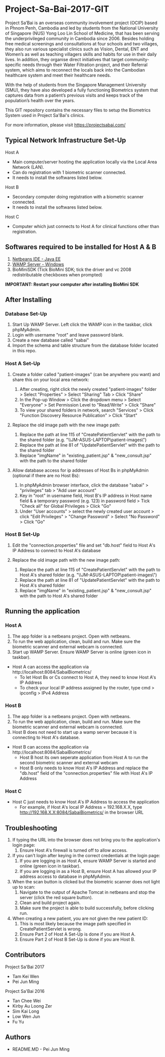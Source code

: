 # Project-Sa-Bai-2017-GIT
Project Sa’Bai is an overseas community involvement project (OCIP) based in Phnom Penh, Cambodia and led by students from the National University of Singapore (NUS) Yong Loo Lin School of Medicine, that has been serving the underprivileged community in Cambodia since 2006. Besides holding free medical screenings and consultations at four schools and two villages, they also run various specialist clinics such as Vision, Dental, ENT and Women’s as well as teaching villagers skills and habits for use in their daily lives. In addition, they organise direct initiatives that target community-specific needs through their Water Filtration project, and their Referral system, which aims to reconnect the locals back into the Cambodian healthcare system and meet their healthcare needs.

With the help of students from the Singapore Management University (SMU), they have also developed a fully functioning Biometrics system that captures data from a patient’s previous visits and keeps track of the population’s health over the years.

This GIT repository contains the necessary files to setup the Biometrics System used in Project Sa'Bai's clinics.

For more information, please visit https://projectsabai.com/

## Typical Network Infrastructure Set-Up

Host A
- Main computer/server hosting the application locally via the Local Area Network (LAN).
- Can do registration with 1 biometric scanner connected.
- It needs to install the softwares listed below.

Host B
- Secondary computer doing registration with a biometric scanner connected.
- It needs to install the softwares listed below.

Host C
- Computer which just connects to Host A for clinical functions other than registration.

## Softwares required to be installed for Host A & B
1. [Netbeans IDE - Java EE](https://netbeans.org/downloads/)
2. [WAMP Server - Windows](http://www.wampserver.com/en/)
3. BioMiniSDK (Tick BioMini SDK; tick the driver and vc 2008 redistributable checkboxes when prompted)

**IMPORTANT: Restart your computer after installing BioMini SDK**

## After Installing
### Database Set-Up
1. Start Up WAMP Server. Left click the WAMP icon in the taskbar, click phpMyAdmin.
2. Login with username "root" and leave password blank.
3. Create a new database called "sabai"
4. Import the schema and table structure from the database folder located in this repo.

### Host A Set-Up
1. Create a folder called "patient-images" (can be anywhere you want) and share this on your local area network:
    1. After creating, right click the newly created "patient-images" folder > Select "Properties" > Select "Sharing" Tab > Click "Share"
    2. In the Pop-up Window > Click the dropdown menu > Select "Everyone" > Set Permission Level to "Read/Write" > Click "Share"
    3. To view your shared folders in network, search "Services" > Click "Function Discovery Resource Publication" > Click "Start"


2. Replace the old image path with the new image path:
    1. Replace the path at line 115 of "CreatePatientServlet" with the path to the shared folder (e.g. "\\\\JM-ASUS-LAPTOP\\patient-images\\")
    2. Replace the path at line 81 of "UpdatePatientServlet" with the path to the shared folder
    3. Replace "imgName" in "existing_patient.jsp" & "new_consult.jsp" with the path to the shared folder


3. Allow database access for ip addresses of Host Bs in phpMyAdmin (optional if there are no Host Bs):
    1. In phpMyAdmin browser interface, click the database "sabai" > "privileges" tab > "Add user account"
    2. Key in "root" in username field, Host B's IP address in Host name field & a temporary password (e.g. 123) in password field > Tick "Check all" for Global Privileges > Click "Go"
    3. Under "User accounts" > select the newly created user account > click "Edit Privileges" > "Change Password" > Select "No Password" > Click "Go"

### Host B Set-Up
1. Edit the "connection.properties" file and set "db.host" field to Host A's IP Address to connect to Host A's database


2. Replace the old image path with the new image path:
    1. Replace the path at line 115 of "CreatePatientServlet" with the path to Host A's shared folder (e.g. "\\\\JM-ASUS-LAPTOP\\patient-images\\")
    2. Replace the path at line 81 of "UpdatePatientServlet" with the path to Host A's shared folder
    3. Replace "imgName" in "existing_patient.jsp" & "new_consult.jsp" with the path to Host A's shared folder

## Running the application
### Host A
1. The app folder is a netbeans project. Open with netbeans.
2. To run the web application, clean, build and run. Make sure the biometric scanner and external webcam is connected.
3. Start up WAMP Server. Ensure WAMP Server is online (green icon in taskbar).

* Host A can access the application via http://localhost:8084/SabaiBiometrics/
    * To let Host Bs or Cs connect to Host A, they need to know Host A's IP Address
    * To check your local IP address assigned by the router, type cmd > ipconfig > IPv4 Address

### Host B
1. The app folder is a netbeans project. Open with netbeans.
2. To run the web application, clean, build and run. Make sure the biometric scanner and external webcam is connected.
3. Host B does not need to start up a wamp server because it is connecting to Host A's database.

* Host B can access the application via http://localhost:8084/SabaiBiometrics/
    * Host B host its own seperate application from Host A to run the second biometric scanner and external webcam
    * Host B only needs to know Host A's IP Address and replace the "db.host" field of the "connection.properties" file with Host A's IP Address

### Host C
* Host C just needs to know Host A's IP Address to access the application
    * For example, if Host A's local IP Address = 192.168.X.X, type http://192.168.X.X:8084/SabaiBiometrics/ in the browser URL

## Troubleshooting
1. If typing the URL into the browser does not bring you to the application's login page:
    1. Ensure Host A's firewall is turned off to allow access.
2. If you can't login after keying in the correct credentials at the login page:
    1. If you are logging in as Host A, ensure WAMP Server is started and online (green icon in taskbar).
    2. If you are logging in as a Host B, ensure Host A has allowed your IP address access to database in phpMyAdmin.
3. When the scan button is clicked but the biometric scanner does not light up to scan:
    1. Navigate to the output of Apache Tomcat in netbeans and stop the server (click the red square button).
    2. Clean and build project again.
    3. Make sure the project is able to build successfully, before clicking run.
4. When creating a new patient, you are not given the new patient ID:
    1. This is most likely because the image path specified in CreatePatientServlet is wrong.
    2. Ensure Part 2 of Host A Set-Up is done if you are Host A. 
    3. Ensure Part 2 of Host B Set-Up is done if you are Host B.

## Contributors
Project Sa'Bai 2017
* Tam Kei Wen
* Pei Jun Ming

Project Sa'Bai 2016
* Tan Chee Wei
* Kirby Au Loong Zer
* Sim Kai Long
* Low Wen Jun
* Fu Yu

## Authors
* README.MD - Pei Jun Ming
